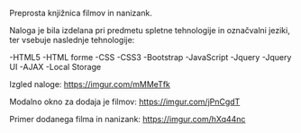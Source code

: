 Preprosta knjižnica filmov in nanizank.

Naloga je bila izdelana pri predmetu spletne tehnologije in označvalni jeziki, ter vsebuje naslednje tehnologije:

-HTML5
-HTML forme
-CSS
-CSS3
-Bootstrap
-JavaScript
-Jquery
-Jquery UI
-AJAX
-Local Storage


Izgled naloge: 
https://imgur.com/mMMeTfk

Modalno okno za dodaja je filmov: 
https://imgur.com/jPnCgdT 

Primer dodanega filma in nanizank:
https://imgur.com/hXq44nc
